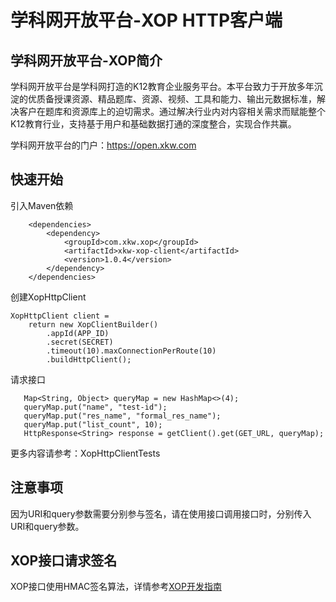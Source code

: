 
# 学科网开放平台-XOP HTTP客户端

## 学科网开放平台-XOP简介

学科网开放平台是学科网打造的K12教育企业服务平台。本平台致力于开放多年沉淀的优质备授课资源、精品题库、资源、视频、工具和能力、输出元数据标准，解决客户在题库和资源库上的迫切需求。通过解决行业内对内容相关需求而赋能整个K12教育行业，支持基于用户和基础数据打通的深度整合，实现合作共赢。

学科网开放平台的门户：https://open.xkw.com

## 快速开始

引入Maven依赖

```
    <dependencies>
        <dependency>
            <groupId>com.xkw.xop</groupId>
            <artifactId>xkw-xop-client</artifactId>
            <version>1.0.4</version>
        </dependency>
    </dependencies>
```

创建XopHttpClient

```
XopHttpClient client =
    return new XopClientBuilder()
        .appId(APP_ID)
        .secret(SECRET)
        .timeout(10).maxConnectionPerRoute(10)
        .buildHttpClient();
```

请求接口

```
   Map<String, Object> queryMap = new HashMap<>(4);
   queryMap.put("name", "test-id");
   queryMap.put("res_name", "formal_res_name");
   queryMap.put("list_count", 10);
   HttpResponse<String> response = getClient().get(GET_URL, queryMap);
```

更多内容请参考：XopHttpClientTests

## 注意事项

因为URI和query参数需要分别参与签名，请在使用接口调用接口时，分别传入URI和query参数。

## XOP接口请求签名

XOP接口使用HMAC签名算法，详情参考[XOP开发指南](https://open.xkw.com/%E5%B9%B3%E5%8F%B0%E7%AE%80%E4%BB%8B-mdtag9bc76-omd)




